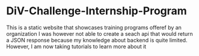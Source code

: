 # DiV-Challenge-Internship-Program
This is a static website that showcases training programs offeref by an organization
I was however not able to create a seach api that would return a JSON response because my knowledge about backend is quite limited.
However, I am now taking tutorials to learn more about it
